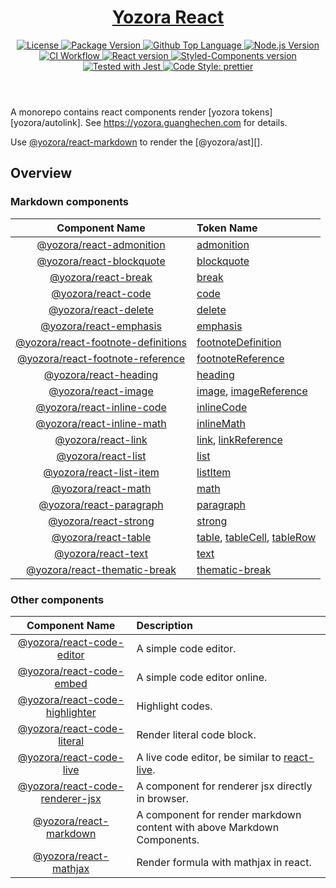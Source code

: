 <header>
  <h1 align="center">
    <a href="https://github.com/yozorajs/yozora-react#readme">Yozora React</a>
  </h1>
  <div align="center">
    <a href="#license">
      <img
        alt="License"
        src="https://img.shields.io/github/license/guanghechen/yozora-react"
      />
    </a>
    <a href="https://github.com/yozorajs/yozora-react/tags">
      <img
        alt="Package Version"
        src="https://img.shields.io/github/v/tag/guanghechen/yozora-react?include_prereleases&sort=semver"
      />
    </a>
    <a href="https://github.com/yozorajs/yozora-react/search?l=typescript">
      <img
        alt="Github Top Language"
        src="https://img.shields.io/github/languages/top/guanghechen/yozora-react"
      />
    </a>
    <a href="https://github.com/nodejs/node">
      <img
        alt="Node.js Version"
        src="https://img.shields.io/node/v/@yozora/react-blockquote"
      />
    </a>
    <a href="https://github.com/yozorajs/yozora-react/actions/workflows/ci.yml">
      <img
        alt="CI Workflow"
        src="https://github.com/yozorajs/yozora-react/workflows/Build/badge.svg?branch=main"
      />
    </a>
    <a href="https://github.com/facebook/react">
      <img
        alt="React version"
        src="https://img.shields.io/npm/dependency-version/@yozora/react-blockquote/peer/react"
      />
    </a>
    <a href="https://github.com/styled-components/styled-components">
      <img
        alt="Styled-Components version"
        src="https://img.shields.io/npm/dependency-version/@yozora/react-blockquote/peer/styled-components"
      />
    </a>
    <a href="https://github.com/facebook/jest">
      <img
        alt="Tested with Jest"
        src="https://img.shields.io/badge/tested_with-jest-9c465e.svg"
      />
    </a>
    <a href="https://github.com/prettier/prettier">
      <img
        alt="Code Style: prettier"
        src="https://img.shields.io/badge/code_style-prettier-ff69b4.svg?style=flat-square"
      />
    </a>
  </div>
</header>

A monorepo contains react components render [yozora tokens][yozora/autolink]. See https://yozora.guanghechen.com for details.

Use [@yozora/react-markdown][] to render the [@yozora/ast][].

## Overview

### Markdown components

Component Name                          | Token Name
:--------------------------------------:|:--------------------------------------
[@yozora/react-admonition][]            | [admonition][yozora/admonition]
[@yozora/react-blockquote][]            | [blockquote][yozora/blockquote]
[@yozora/react-break][]                 | [break][yozora/break]
[@yozora/react-code][]                  | [code][yozora/code]
[@yozora/react-delete][]                | [delete][yozora/delete]
[@yozora/react-emphasis][]              | [emphasis][yozora/emphasis]
[@yozora/react-footnote-definitions][]  | [footnoteDefinition][yozora/footnote-definition]
[@yozora/react-footnote-reference][]    | [footnoteReference][yozora/footnote-reference]
[@yozora/react-heading][]               | [heading][yozora/heading]
[@yozora/react-image][]                 | [image][yozora/image], [imageReference][yozora/image-reference]
[@yozora/react-inline-code][]           | [inlineCode][yozora/inline-code]
[@yozora/react-inline-math][]           | [inlineMath][yozora/inline-math]
[@yozora/react-link][]                  | [link][yozora/link], [linkReference][yozora/link-reference]
[@yozora/react-list][]                  | [list][yozora/list]
[@yozora/react-list-item][]             | [listItem][yozora/list-item]
[@yozora/react-math][]                  | [math][yozora/math]
[@yozora/react-paragraph][]             | [paragraph][yozora/paragraph]
[@yozora/react-strong][]                | [strong][yozora/emphasis]
[@yozora/react-table][]                 | [table][yozora/table], [tableCell][yozora/table-cell], [tableRow][yozora/table-row]
[@yozora/react-text][]                  | [text][yozora/text]
[@yozora/react-thematic-break][]        | [thematic-break][yozora/thematic-break]


### Other components

Component Name                    | Description
:--------------------------------:|:----------------------------------
[@yozora/react-code-editor]       | A simple code editor.
[@yozora/react-code-embed]        | A simple code editor online.
[@yozora/react-code-highlighter]  | Highlight codes.
[@yozora/react-code-literal]      | Render literal code block.
[@yozora/react-code-live]         | A live code editor, be similar to [react-live][].
[@yozora/react-code-renderer-jsx] | A component for renderer jsx directly in browser.
[@yozora/react-markdown]          | A component for render markdown content with above Markdown Components.
[@yozora/react-mathjax]           | Render formula with mathjax in react.


[react-live]: https://github.com/FormidableLabs/react-live

<!-- yozora component links -->
[@yozora/react-admonition]: https://github.com/yozorajs/yozora-react/tree/main/packages/admonition#readme
[@yozora/react-blockquote]: https://github.com/yozorajs/yozora-react/tree/main/packages/blockquote#readme
[@yozora/react-break]: https://github.com/yozorajs/yozora-react/tree/main/packages/break#readme
[@yozora/react-code]: https://github.com/yozorajs/yozora-react/tree/main/packages/code#readme
[@yozora/react-code-editor]: https://github.com/yozorajs/yozora-react/tree/main/packages/code-editor#readme
[@yozora/react-code-embed]: https://github.com/yozorajs/yozora-react/tree/main/packages/code-embed#readme
[@yozora/react-code-highlighter]: https://github.com/yozorajs/yozora-react/tree/main/packages/code-highlighter#readme
[@yozora/react-code-literal]: https://github.com/yozorajs/yozora-react/tree/main/packages/code-literal#readme
[@yozora/react-code-live]: https://github.com/yozorajs/yozora-react/tree/main/packages/code-live#readme
[@yozora/react-code-renderer-jsx]: https://github.com/yozorajs/yozora-react/tree/main/packages/code-renderer-jsx#readme
[@yozora/react-delete]: https://github.com/yozorajs/yozora-react/tree/main/packages/delete#readme
[@yozora/react-emphasis]: https://github.com/yozorajs/yozora-react/tree/main/packages/emphasis#readme
[@yozora/react-footnote-reference]: https://github.com/yozorajs/yozora-react/tree/main/packages/footnote-reference#readme
[@yozora/react-footnote-definitions]: https://github.com/yozorajs/yozora-react/tree/main/packages/footnote-definitions#readme
[@yozora/react-heading]: https://github.com/yozorajs/yozora-react/tree/main/packages/heading#readme
[@yozora/react-image]: https://github.com/yozorajs/yozora-react/tree/main/packages/image#readme
[@yozora/react-inline-code]: https://github.com/yozorajs/yozora-react/tree/main/packages/inline-code#readme
[@yozora/react-inline-math]: https://github.com/yozorajs/yozora-react/tree/main/packages/inline-math#readme
[@yozora/react-link]: https://github.com/yozorajs/yozora-react/tree/main/packages/link#readme
[@yozora/react-list]: https://github.com/yozorajs/yozora-react/tree/main/packages/list#readme
[@yozora/react-list-item]: https://github.com/yozorajs/yozora-react/tree/main/packages/list-item#readme
[@yozora/react-math]: https://github.com/yozorajs/yozora-react/tree/main/packages/math#readme
[@yozora/react-paragraph]: https://github.com/yozorajs/yozora-react/tree/main/packages/paragraph#readme
[@yozora/react-strong]: https://github.com/yozorajs/yozora-react/tree/main/packages/strong#readme
[@yozora/react-table]: https://github.com/yozorajs/yozora-react/tree/main/packages/table#readme
[@yozora/react-text]: https://github.com/yozorajs/yozora-react/tree/main/packages/text#readme
[@yozora/react-thematic-break]: https://github.com/yozorajs/yozora-react/tree/main/packages/thematic-break#readme
[@yozora/react-markdown]: https://github.com/yozorajs/yozora-react/tree/main/packages/markdown#readme
[@yozora/react-mathjax]: https://github.com/yozorajs/yozora-react/tree/main/packages/mathjax#readme

[yozora/ast]: https://www.npmjs.com/package/@yozora/ast
[yozora/admonition]: https://www.npmjs.com/package/@yozora/ast#admonition
[yozora/blockquote]: https://www.npmjs.com/package/@yozora/ast#blockquote
[yozora/break]: https://www.npmjs.com/package/@yozora/ast#break
[yozora/code]: https://www.npmjs.com/package/@yozora/ast#code
[yozora/delete]: https://www.npmjs.com/package/@yozora/ast#delete
[yozora/emphasis]: https://www.npmjs.com/package/@yozora/ast#emphasis
[yozora/footnote-definition]: https://www.npmjs.com/package/@yozora/ast#footnotedefinition
[yozora/footnote-reference]: https://www.npmjs.com/package/@yozora/ast#footnotereference
[yozora/heading]: https://www.npmjs.com/package/@yozora/ast#heading
[yozora/html]: https://www.npmjs.com/package/@yozora/ast#html
[yozora/image]: https://www.npmjs.com/package/@yozora/ast#image
[yozora/image-reference]: https://www.npmjs.com/package/@yozora/ast#imagereference
[yozora/inline-code]: https://www.npmjs.com/package/@yozora/ast#inlinecode
[yozora/inline-math]: https://www.npmjs.com/package/@yozora/ast#inlinemath
[yozora/link]: https://www.npmjs.com/package/@yozora/ast#link
[yozora/link-reference]: https://www.npmjs.com/package/@yozora/ast#linkreference
[yozora/definition]: https://www.npmjs.com/package/@yozora/ast#definition
[yozora/list]: https://www.npmjs.com/package/@yozora/ast#list
[yozora/list-item]: https://www.npmjs.com/package/@yozora/ast#listitem
[yozora/math]: https://www.npmjs.com/package/@yozora/ast#math
[yozora/paragraph]: https://www.npmjs.com/package/@yozora/ast#paragraph
[yozora/setext-heading]: https://www.npmjs.com/package/@yozora/ast#setextheading
[yozora/table]: https://www.npmjs.com/package/@yozora/ast#table
[yozora/table-cell]: https://www.npmjs.com/package/@yozora/ast#tablecell
[yozora/table-row]: https://www.npmjs.com/package/@yozora/ast#tablerow
[yozora/text]: https://www.npmjs.com/package/@yozora/ast#text
[yozora/thematic-break]: https://www.npmjs.com/package/@yozora/ast#thematicbreak
